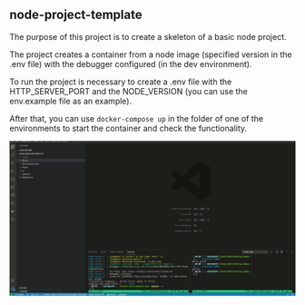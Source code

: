## node-project-template
The purpose of this project is to create a skeleton of a basic node project. 

The project creates a container from a node image (specified version in the .env file) with the debugger configured (in the dev environment).

To run the project is necessary to create a .env file with the HTTP_SERVER_PORT and the NODE_VERSION (you can use the env.example file as an example).

After that, you can use ```docker-compose up``` in the folder of one of the environments to start the container and check the functionality.

<img src="https://raw.githubusercontent.com/kb05/node-project-template/master/images/node-project-template.gif">
